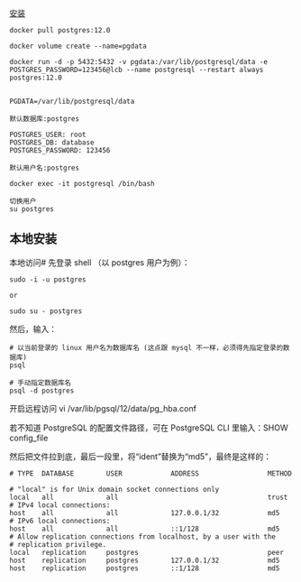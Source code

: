 [安装](https://hub.docker.com/_/postgres)
```
docker pull postgres:12.0

docker volume create --name=pgdata

docker run -d -p 5432:5432 -v pgdata:/var/lib/postgresql/data -e POSTGRES_PASSWORD=123456@lcb --name postgresql --restart always postgres:12.0


PGDATA=/var/lib/postgresql/data

默认数据库:postgres

POSTGRES_USER: root
POSTGRES_DB: database
POSTGRES_PASSWORD: 123456

默认用户名:postgres 

docker exec -it postgresql /bin/bash

切换用户
su postgres
```


## 本地安装


本地访问#
先登录 shell （以 postgres 用户为例）：
```
sudo -i -u postgres

or

sudo su - postgres
```
然后，输入：
```
# 以当前登录的 linux 用户名为数据库名 (这点跟 mysql 不一样，必须得先指定登录的数据库)
psql 

# 手动指定数据库名
psql -d postgres
```



开启远程访问
vi /var/lib/pgsql/12/data/pg_hba.conf

若不知道 PostgreSQL 的配置文件路径，可在 PostgreSQL CLI 里输入：SHOW config_file 

然后把文件拉到底，最后一段里，将“ident”替换为“md5”，最终是这样的：
```
# TYPE  DATABASE        USER            ADDRESS                 METHOD

# "local" is for Unix domain socket connections only
local   all             all                                     trust
# IPv4 local connections:
host    all             all             127.0.0.1/32            md5
# IPv6 local connections:
host    all             all             ::1/128                 md5
# Allow replication connections from localhost, by a user with the
# replication privilege.
local   replication     postgres                                peer
host    replication     postgres        127.0.0.1/32            md5
host    replication     postgres        ::1/128                 md5
```